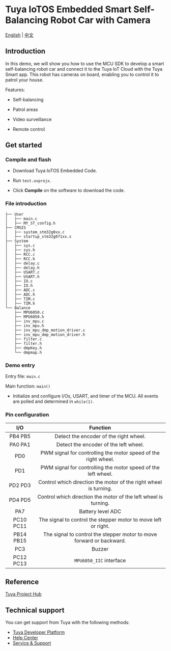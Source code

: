 # Tuya IoTOS Embedded Smart Self-Balancing Robot Car with Camera

[English](./README.md) | [中文](./README_zh.md)

## Introduction

In this demo, we will show you how to use the MCU SDK to develop a smart self-balancing robot car and connect it to the Tuya IoT Cloud with the Tuya Smart app. This robot has cameras on board, enabling you to control it to patrol your house.

Features:

+ Self-balancing

+ Patrol areas

+ Video surveillance

+ Remote control





## Get started

### Compile and flash
+ Download Tuya IoTOS Embedded Code.

+ Run `test.uvprojx`.

+ Click **Compile** on the software to download the code.


### File introduction

```
├── User
│   ├── main.c
│   ├── MY_ST_config.h
├── CMSIS
│   ├── system_stm32g0xx.c
│   ├── startup_stm32g071xx.s
├── System
│   ├── sys.c
│   ├── sys.h
│   ├── RCC.c
│   ├── RCC.h
│   ├── delay.c
│   ├── delay.h
│   ├── USART.c
│   ├── USART.h
│   ├── IO.c
│   ├── IO.h
│   ├── ADC.c
│   ├── ADC.h
│   ├── TIM.c
│   ├── TIM.h
└── Balance
    ├── MPU6050.c
    ├── MPU6050.h
    ├── inv_mpu.c
    ├── inv_mpu.h
    ├── inv_mpu_dmp_motion_driver.c
    ├── inv_mpu_dmp_motion_driver.h
    ├── filter.c
    ├── filter.h
    ├── dmpKey.h      
    └── dmpmap.h

```



### Demo entry

Entry file: `main.c`

Main function: `main()`

+ Initialize and configure I/Os, USART, and timer of the MCU. All events are polled and determined in `while(1)`.





### Pin configuration

| I/O | Function |
| :--------: | :--------------: |
| PB4  PB5 | Detect the encoder of the right wheel. |
| PA0  PA1 | Detect the encoder of the left wheel. |
| PD0 | PWM signal for controlling the motor speed of the right wheel. |
| PD1 | PWM signal for controlling the motor speed of the left wheel. |
| PD2  PD3 | Control which direction the motor of the right wheel is turning. |
| PD4  PD5 | Control which direction the motor of the left wheel is turning. |
| PA7 | Battery level ADC |
| PC10  PC11 | The signal to control the stepper motor to move left or right. |
| PB14  PB15 | The signal to control the stepper motor to move forward or backward. |
| PC3 | Buzzer |
| PC12  PC13 | `MPU6050_IIC` interface |

## Reference

[Tuya Project Hub](https://developer.tuya.com/demo)


## Technical support

You can get support from Tuya with the following methods:

- [Tuya Developer Platform](https://developer.tuya.com/en/)
- [Help Center](https://support.tuya.com/en/help)
- [Service & Support](https://service.console.tuya.com/8/3/list?source=support_center)

<br>
